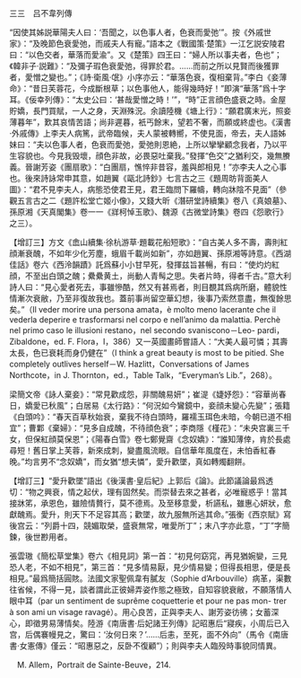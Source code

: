 三三　吕不韋列傳

“因使其姊説華陽夫人曰：‘吾聞之，以色事人者，色衰而愛弛’”。按《外戚世家》：“及晚節色衰愛弛，而戚夫人有寵。”語本之《戰國策·楚策》一江乞説安陵君曰：“以色交者，華落而愛渝”。又《楚策》四王曰：“婦人所以事夫者，色也”；《韓非子·説難》：“及彌子瑕色衰愛弛，得罪於君。……而前之所以見賢而後獲罪者，愛憎之變也。”；《詩·衛風·氓》小序亦云：“華落色衰，復相棄背。”李白《妾薄命》：“昔日芙蓉花，今成斷根草；以色事他人，能得幾時好！”即演“華落”爲十字耳。《佞幸列傳》：“太史公曰：‘甚哉愛憎之時！’”，“時”正言顔色盛衰之時。金屋貯嬌，長門買賦，一人之身，天淵殊況。余讀陸機《塘上行》：“願君廣末光，照妾薄暮年”，歎其哀情苦語；尚非遲暮，衹丐餘末，望若不奢，而願或終虚也。《漢書·外戚傳》上李夫人病篤，武帝臨候，夫人蒙被轉嚮，不使見面，帝去，夫人語姊妹曰：“夫以色事人者，色衰而愛弛，愛弛則恩絶，上所以攣攣顧念我者，乃以平生容貌也。今見我毁壞，顔色非故，必畏惡吐棄我。”發揮“色交”之猶利交，幾無賸義。晉謝芳姿《團扇歌》：“白團扇，憔悴非昔容，羞與郎相見！”亦李夫人之心事也。後來詩詠常申其意，如趙翼《甌北詩鈔》七言古之三《題周昉背面美人圖》：“君不見李夫人，病態恐使君王見，君王臨問下羅幬，轉向牀陰不見面”（參觀五言古之二《題許松堂亡姬小像》，又錢大昕《潛研堂詩續集》卷八《真娘墓》、孫原湘《天真閣集》卷一一《牂柯悼玉歌》、魏源《古微堂詩集》卷四《怨歌行》之三）。

【增訂三】方文《嵞山續集·徐杭游草·題載花船短歌》：“自古美人多不壽，壽則紅顔漸衰醜，不如年少化芳塵，蛾眉千載尚如新”，亦如趙翼、孫原湘等詩意。《西湖佳話》卷六《西泠韻蹟》託爲蘇小小甘早死，發揮兹旨甚暢，有曰：“使灼灼紅顔，不至出白頭之醜；纍纍黄土，尚動人青髩之思。失者片時，得者千古。”意大利詩人曰：“見心愛者死去，事雖慘酷，然又有甚焉者，則目覩其爲病所磨，體貌性情漸次衰敝，乃至非復故我也。蓋前事尚留空華幻想，後事乃索然意盡，無復餘思矣。”（Il veder morire una persona amata，è molto meno lacerante che il vederla deperire e trasformarsi nel corpo e nell’animo da malattia. Perchè nel primo caso le illusioni restano，nel secondo svaniscono－Leo-
pardi，Zibaldone，ed. F. Flora，I，386）又一英國畫師嘗語人：“大美人最可憐；其壽太長，色已衰耗而身仍健在”（I think a great beauty is most to be pitied. She completely outlives herself－W. Hazlitt，Conversations of James Northcote，in J. Thornton，ed.，Table Talk，“Everyman’s Lib.”，268）。

梁簡文帝《詠人棄妾》：“常見歡成怨，非關醜易妍”；崔湜《婕妤怨》：“容華尚春日，嬌愛已秋風”；白居易《太行路》：“何況如今鸞鏡中，妾顔未變心先變”；張籍《白頭吟》：“春天百草秋始衰，棄我不待白頭時，羅襦玉珥色未暗，今朝已道不相宜”；曹鄴《棄婦》：“見多自成醜，不待顔色衰”；李商隱《槿花》：“未央宫裏三千女，但保紅顔莫保恩”；《陽春白雪》卷七鄭覺齋《念奴嬌》：“誰知薄倖，肯於長處尋短！舊日掌上芙蓉，新來成刺，變盡風流眼。自信華年風度在，未怕香紅春晚。”均言男不“念奴嬌”，而女猶“想夫憐”，愛升歡墜，真如轉燭翻餅。

【增訂三】“愛升歡墜”語出《後漢書·皇后紀》上郭后《論》。此節議論最爲透切：“物之興衰，情之起伏，理有固然矣。而崇替去來之甚者，必唯寵惑乎！當其接牀笫，承恩色，雖險情贅行，莫不德焉。及至移意愛，析讌私，雖惠心妍狀，愈獻醜焉。愛升，則天下不足容其高；歡墜，故九服無所逃其命。”張衡《西京賦》寫後宫云：“列爵十四，競媚取榮，盛衰無常，唯愛所丁”；末八字亦此意，“丁”字簡鍊，後世尠用者。

張雲璈《簡松草堂集》卷六《相見詞》第一首：“初見何窈窕，再見猶婉孌，三見恐人老，不如不相見”，第三首：“見多情易厭，見少情易變；但得長相思，便是長相見。”最爲簡括圓賅。法國文家聖佩韋有膩友（Sophie d’Arbouville）病革，渠數往省候，不得一見，談者謂此正彼婦弄姿作態之極致，自知容貌衰敝，不願落情人眼中耳（par un sentiment de suprême coquetterie et pour ne pas mon-
trer à son ami un visage ravagé）。用心良苦，正與李夫人、謝芳姿彷彿；女蓄深心，即徵男易薄情矣。陸游《南唐書·后妃諸王列傳》記昭惠后“寢疾，小周后已入宫，后偶褰幔見之，驚曰：‘汝何日來？’……后恚，至死，面不外向”（馬令《南唐書·女憲傳》僅云：“昭惠惡之，反卧不復顧”）；則與李夫人臨殁時事貌同情異。







　M. Allem，Portrait de Sainte-Beuve，214.
